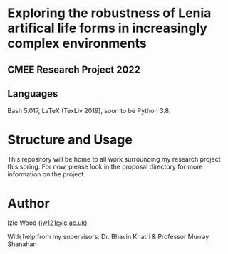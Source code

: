 # Exploring the robustness of Lenia artifical life forms in increasingly complex environments
## CMEE Research Project 2022


## Languages
Bash 5.017, LaTeX (TexLiv 2019), soon to be Python 3.8.

# Structure and Usage
This repository will be home to all work surrounding my research project this spring. For now, please look in the proposal directory for more information on the project. 

# Author
Izie Wood (iw121@ic.ac.uk)

With help from my supervisors: Dr. Bhavin Khatri & Professor Murray Shanahan